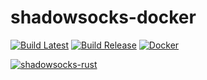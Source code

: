 # shadowsocks-docker
[![Build Latest](https://github.com/BlueSkyClouds/shadowsocks-docker/actions/workflows/build-latest.yml/badge.svg)](https://github.com/BlueSkyClouds/shadowsocks-docker/actions/workflows/build-latest.yml)
[![Build Release](https://github.com/BlueSkyClouds/shadowsocks-docker/actions/workflows/build-release.yml/badge.svg)](https://github.com/BlueSkyClouds/shadowsocks-docker/actions/workflows/build-release.yml)
[![Docker](https://img.shields.io/badge/shadowsocks-blue?label=Docker&logo=docker)](https://github.com/users/BlueSkyClouds/packages/container/package/shadowsocks)

[![shadowsocks-rust](https://img.shields.io/badge/shadowsocks--rust-dea584?label=GitHub&logo=github)](https://github.com/shadowsocks/shadowsocks-rust)
